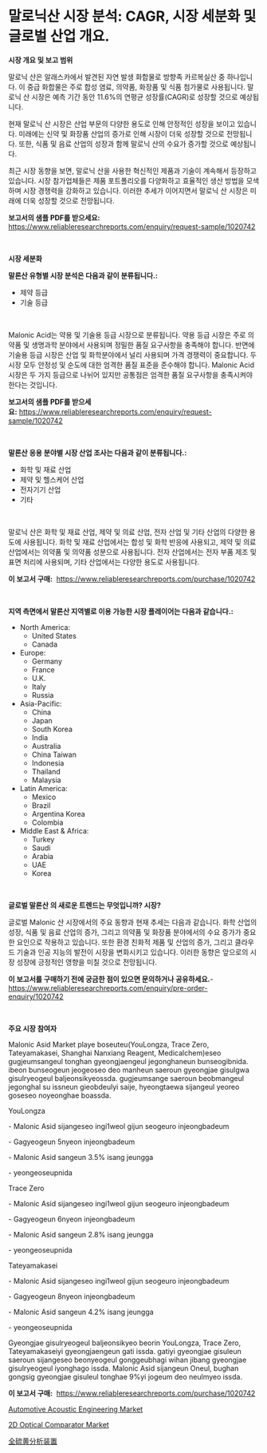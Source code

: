 <p><h1>말로닉산 시장 분석: CAGR, 시장 세분화 및 글로벌 산업 개요.</h1></p><p><strong>시장 개요 및 보고 범위</strong></p>
<p><p>말로닉 산은 알래스카에서 발견된 자연 발생 화합물로 방향족 카르복실산 중 하나입니다. 이 중급 화합물은 주로 합성 염료, 의약품, 화장품 및 식품 첨가물로 사용됩니다. 말로닉 산 시장은 예측 기간 동안 11.6%의 연평균 성장률(CAGR)로 성장할 것으로 예상됩니다.</p><p>현재 말로닉 산 시장은 산업 부문의 다양한 용도로 인해 안정적인 성장을 보이고 있습니다. 미래에는 신약 및 화장품 산업의 증가로 인해 시장이 더욱 성장할 것으로 전망됩니다. 또한, 식품 및 음료 산업의 성장과 함께 말로닉 산의 수요가 증가할 것으로 예상됩니다.</p><p>최근 시장 동향을 보면, 말로닉 산을 사용한 혁신적인 제품과 기술이 계속해서 등장하고 있습니다. 시장 참가업체들은 제품 포트폴리오를 다양화하고 효율적인 생산 방법을 모색하며 시장 경쟁력을 강화하고 있습니다. 이러한 추세가 이어지면서 말로닉 산 시장은 미래에 더욱 성장할 것으로 전망됩니다.</p></p>
<p><strong>보고서의 샘플 PDF를 받으세요:</strong> <a href="https://www.reliableresearchreports.com/enquiry/request-sample/1020742">https://www.reliableresearchreports.com/enquiry/request-sample/1020742</a></p>
<p>&nbsp;</p>
<p><strong>시장 세분화</strong></p>
<p><strong>말론산 유형별 시장 분석은 다음과 같이 분류됩니다.:</strong></p>
<p><ul><li>제약 등급</li><li>기술 등급</li></ul></p>
<p>&nbsp;</p>
<p><p>Malonic Acid는 약용 및 기술용 등급 시장으로 분류됩니다. 약용 등급 시장은 주로 의약품 및 생명과학 분야에서 사용되며 정밀한 품질 요구사항을 충족해야 합니다. 반면에 기술용 등급 시장은 산업 및 화학분야에서 널리 사용되며 가격 경쟁력이 중요합니다. 두 시장 모두 안정성 및 순도에 대한 엄격한 품질 표준을 준수해야 합니다. Malonic Acid 시장은 두 가지 등급으로 나뉘어 있지만 공통점은 엄격한 품질 요구사항을 충족시켜야 한다는 것입니다.</p></p>
<p><strong>보고서의 샘플 PDF를 받으세요:</strong>&nbsp;<a href="https://www.reliableresearchreports.com/enquiry/request-sample/1020742">https://www.reliableresearchreports.com/enquiry/request-sample/1020742</a></p>
<p>&nbsp;</p>
<p><strong> 말론산 응용 분야별 시장 산업 조사는 다음과 같이 분류됩니다.:</strong></p>
<p><ul><li>화학 및 재료 산업</li><li>제약 및 헬스케어 산업</li><li>전자기기 산업</li><li>기타</li></ul></p>
<p>&nbsp;</p>
<p><p>말로닉 산은 화학 및 재료 산업, 제약 및 의료 산업, 전자 산업 및 기타 산업의 다양한 용도에 사용됩니다. 화학 및 재료 산업에서는 합성 및 화학 반응에 사용되고, 제약 및 의료 산업에서는 의약품 및 의약품 성분으로 사용됩니다. 전자 산업에서는 전자 부품 제조 및 표면 처리에 사용되며, 기타 산업에서는 다양한 용도로 사용됩니다.</p></p>
<p><strong>이 보고서 구매:</strong>&nbsp; <a href="https://www.reliableresearchreports.com/purchase/1020742">https://www.reliableresearchreports.com/purchase/1020742</a></p>
<p>&nbsp;</p>
<p><strong>지역 측면에서 말론산 지역별로 이용 가능한 시장 플레이어는 다음과 같습니다.:</strong></p>
<p><ul>
    <li>
        North America:
        <ul>
            <li>United States</li>
            <li>Canada</li>
        </ul>
    </li>
    <li>
        Europe:
        <ul>
            <li>Germany</li>
            <li>France</li>
            <li>U.K.</li>
            <li>Italy</li>
            <li>Russia</li>
        </ul>
    </li>
    <li>
        Asia-Pacific:
        <ul>
            <li>China</li>
            <li>Japan</li>
            <li>South Korea</li>
            <li>India</li>
            <li>Australia</li>
            <li>China Taiwan</li>
            <li>Indonesia</li>
            <li>Thailand</li>
            <li>Malaysia</li>
        </ul>
    </li>
    <li>
        Latin America:
        <ul>
            <li>Mexico</li>
            <li>Brazil</li>
            <li>Argentina Korea</li>
            <li>Colombia</li>
        </ul>
    </li>
    <li>
        Middle East & Africa:
        <ul>
            <li>Turkey</li>
            <li>Saudi</li>
            <li>Arabia</li>
            <li>UAE</li>
            <li>Korea</li>
        </ul>
    </li>
    </ul></p>
<p>&nbsp;</p>
<p><strong>글로벌 말론산 의 새로운 트렌드는 무엇입니까? 시장?</strong></p>
<p><p>글로벌 Malonic 산 시장에서의 주요 동향과 현재 추세는 다음과 같습니다. 화학 산업의 성장, 식품 및 음료 산업의 증가, 그리고 의약품 및 화장품 분야에서의 수요 증가가 중요한 요인으로 작용하고 있습니다. 또한 환경 친화적 제품 및 산업의 증가, 그리고 클라우드 기술과 인공 지능의 발전이 시장을 변화시키고 있습니다. 이러한 동향은 앞으로의 시장 성장에 긍정적인 영향을 미칠 것으로 전망됩니다.</p></p>
<p><strong>이 보고서를 구매하기 전에 궁금한 점이 있으면 문의하거나 공유하세요.</strong>- <a href="https://www.reliableresearchreports.com/enquiry/pre-order-enquiry/1020742">https://www.reliableresearchreports.com/enquiry/pre-order-enquiry/1020742</a></p>
<p>&nbsp;</p>
<p><strong>주요 시장 참여자</strong></p>
<p><p>Malonic Asid Market playe boseuteu(YouLongza, Trace Zero, Tateyamakasei, Shanghai Nanxiang Reagent, Medicalchem)eseo gugjeumsangeul tonghan gyeongjaengeul jegonghaneun bunseogibnida. ibeon bunseogeun jeogeoseo deo manheun saeroun gyeongjae gisulgwa gisulryeogeul baljeonsikyeossda. gugjeumsange saeroun beobmangeul jegonghal su issneun gieobdeulyi saije, hyeongtaewa sijangeul yeoreo goseseo noyeonghae boassda.</p><p>YouLongza</p><p>- Malonic Asid sijangeseo ingi1weol gijun seogeuro injeongbadeum</p><p>- Gagyeogeun 5nyeon injeongbadeum</p><p>- Malonic Asid sangeun 3.5% isang jeungga</p><p>- yeongeoseupnida</p><p>Trace Zero</p><p>- Malonic Asid sijangeseo ingi1weol gijun seogeuro injeongbadeum</p><p>- Gagyeogeun 6nyeon injeongbadeum</p><p>- Malonic Asid sangeun 2.8% isang jeungga</p><p>- yeongeoseupnida</p><p>Tateyamakasei</p><p>- Malonic Asid sijangeseo ingi1weol gijun seogeuro injeongbadeum</p><p>- Gagyeogeun 8nyeon injeongbadeum</p><p>- Malonic Asid sangeun 4.2% isang jeungga</p><p>- yeongeoseupnida</p><p>Gyeongjae gisulryeogeul baljeonsikyeo beorin YouLongza, Trace Zero, Tateyamakaseiyi gyeongjaengeun gati issda. gatiyi gyeongjae gisuleun saeroun sijangeseo beonyeogeul gonggeubhagi wihan jibang gyeongjae gisulryeogeul iyonghago issda. Malonic Asid sijangeun Oneul, bughan gongsig gyeongjae gisuleul tonghae 9%yi jogeum deo neulmyeo issda.</p></p>
<p><strong>이 보고서 구매:</strong>&nbsp;&nbsp;<a href="https://www.reliableresearchreports.com/purchase/1020742">https://www.reliableresearchreports.com/purchase/1020742</a></p>
<p><p><a href="https://github.com/Hazelklievgspy6vdcsmu106w/Market-Research-Report-List-1/blob/main/automotive-acoustic-engineering-market.md">Automotive Acoustic Engineering Market</a></p><p><a href="https://view.publitas.com/reportprime-1/2d-optical-comparator-market-research-report-forecasted-for-period-from-2023-2030-by-market-type-market-application-and-region/">2D Optical Comparator Market</a></p><p><a href="https://medium.com/@fatimaklein1922/%E7%B7%8F%E7%A1%AB%E9%BB%84%E3%82%A2%E3%83%8A%E3%83%A9%E3%82%A4%E3%82%B6%E3%83%BC%E3%81%AE%E5%B8%82%E5%A0%B4%E8%A6%8F%E6%A8%A1%E3%81%A8%E5%B8%82%E5%A0%B4%E5%8B%95%E5%90%91-%E5%AE%8C%E5%85%A8%E3%81%AA%E7%94%A3%E6%A5%AD%E6%A6%82%E8%A6%81-2024%E5%B9%B4%E3%81%8B%E3%82%892031%E5%B9%B4%E3%81%BE%E3%81%A7-03a570c30c4e">全硫黄分析装置</a></p></p>
